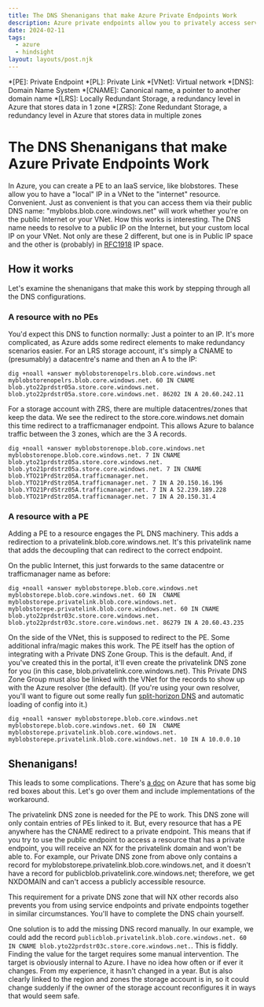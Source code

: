 ```yaml
---
title: The DNS Shenanigans that make Azure Private Endpoints Work
description: Azure private endpoints allow you to privately access services via their public DNS names. DNS shenanigans are at play.
date: 2024-02-11
tags:
  - azure
  - hindsight
layout: layouts/post.njk
---
```


<!-- prettier-ignore-start -->
*[PE]: Private Endpoint
*[PL]: Private Link
*[VNet]: Virtual network
*[DNS]: Domain Name System
*[CNAME]: Canonical name, a pointer to another domain name
*[LRS]: Locally Redundant Storage, a redundancy level in Azure that stores data in 1 zone
*[ZRS]: Zone Redundant Storage, a redundancy level in Azure that stores data in multiple zones
<!-- prettier-ignore-end -->

# The DNS Shenanigans that make Azure Private Endpoints Work

In Azure, you can create a PE to an IaaS service, like blobstores. These allow you to have a "local" IP in a VNet to the "internet" resource. Convenient. Just as convenient is that you can access them via their public DNS name: "myblobs.blob.core.windows.net" will work whether you're on the public Internet or your VNet.
How this works is interesting. The DNS name needs to resolve to a public IP on the Internet, but your custom local IP on your VNet. Not only are these 2 different, but one is in Public IP space and the other is (probably) in [RFC1918](https://en.wikipedia.org/wiki/Private_network) IP space.

## How it works

Let's examine the shenanigans that make this work by stepping through all the DNS configurations.

### A resource with no PEs

You'd expect this DNS to function normally: Just a pointer to an IP. It's more complicated, as Azure adds some redirect elements to make redundancy scenarios easier. For an LRS storage account, it's simply a CNAME to (presumably) a datacentre's name and then an A to the IP:

```command-line
dig +noall +answer myblobstorenopelrs.blob.core.windows.net
myblobstorenopelrs.blob.core.windows.net. 60 IN CNAME	blob.yto22prdstr05a.store.core.windows.net.
blob.yto22prdstr05a.store.core.windows.net. 86202 IN A 20.60.242.11
```

For a storage account with ZRS, there are multiple datacentres/zones that keep the data. We see the redirect to the store.core.windows.net domain this time redirect to a trafficmanager endpoint. This allows Azure to balance traffic between the 3 zones, which are the 3 A records.

```command-line
dig +noall +answer myblobstorenope.blob.core.windows.net
myblobstorenope.blob.core.windows.net. 7 IN	CNAME	blob.yto21prdstrz05a.store.core.windows.net.
blob.yto21prdstrz05a.store.core.windows.net. 7 IN CNAME	blob.YTO21PrdStrz05A.trafficmanager.net.
blob.YTO21PrdStrz05A.trafficmanager.net. 7 IN A	20.150.16.196
blob.YTO21PrdStrz05A.trafficmanager.net. 7 IN A	52.239.189.228
blob.YTO21PrdStrz05A.trafficmanager.net. 7 IN A	20.150.31.4
```

### A resource with a PE

Adding a PE to a resource engages the PL DNS machinery. This adds a redirection to a privatelink.blob.core.windows.net. It's this privatelink name that adds the decoupling that can redirect to the correct endpoint.

On the public Internet, this just forwards to the same datacentre or trafficmanager name as before:

```command-line
dig +noall +answer myblobstorepe.blob.core.windows.net
myblobstorepe.blob.core.windows.net. 60 IN	CNAME	myblobstorepe.privatelink.blob.core.windows.net.
myblobstorepe.privatelink.blob.core.windows.net. 60 IN CNAME blob.yto22prdstr03c.store.core.windows.net.
blob.yto22prdstr03c.store.core.windows.net. 86279 IN A 20.60.43.235
```

On the side of the VNet, this is supposed to redirect to the PE. Some additional infra/magic makes this work. The PE itself has the option of integrating with a Private DNS Zone Group. This is the default. And, if you've created this in the portal, it'll even create the privatelink DNS zone for you (in this case, blob.privatelink.core.windows.net). This Private DNS Zone Group must also be linked with the VNet for the records to show up with the Azure resolver (the default). (If you're using your own resolver, you'll want to figure out some really fun [split-horizon DNS](https://en.wikipedia.org/wiki/Split-horizon_DNS) and automatic loading of config into it.)

```command-line
dig +noall +answer myblobstorepe.blob.core.windows.net
myblobstorepe.blob.core.windows.net. 60 IN	CNAME	myblobstorepe.privatelink.blob.core.windows.net.
myblobstorepe.privatelink.blob.core.windows.net. 10 IN A 10.0.0.10
```

## Shenanigans!

This leads to some complications. There's [a doc](https://learn.microsoft.com/en-us/azure/private-link/private-endpoint-dns) on Azure that has some big red boxes about this. Let's go over them and include implementations of the workaround.

The privatelink DNS zone is needed for the PE to work. This DNS zone will only contain entries of PEs linked to it. But, every resource that has a PE anywhere has the CNAME redirect to a private endpoint. This means that if you try to use the public endpoint to access a resource that has a private endpoint, you will receive an NX for the privatelink domain and won't be able to. For example, our Private DNS zone from above only contains a record for myblobstorepe.privatelink.blob.core.windows.net, and it doesn't have a record for publicblob.privatelink.core.windows.net; therefore, we get NXDOMAIN and can't access a publicly accessible resource.

This requirement for a private DNS zone that will NX other records also prevents you from using service endpoints and private endpoints together in similar circumstances. You'll have to complete the DNS chain yourself.

One solution is to add the missing DNS record manually. In our example, we could add the record `publicblob.privatelink.blob.core.windows.net. 60 IN CNAME blob.yto22prdstr03c.store.core.windows.net.`. This is fiddly. Finding the value for the target requires some manual intervention. The target is obviously internal to Azure. I have no idea how often or if ever it changes. From my experience, it hasn't changed in a year. But is also clearly linked to the region and zones the storage account is in, so it could change suddenly if the owner of the storage account reconfigures it in ways that would seem safe.
